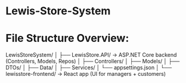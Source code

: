 # Lewis-Store-System

<h1> File Structure Overview: </h1>

LewisStoreSystem/
│
├── LewisStore.API/        → ASP.NET Core backend (Controllers, Models, Repos)
│   ├── Controllers/
│   ├── Models/
│   ├── DTOs/
│   ├── Data/
│   ├── Services/
│   └── appsettings.json
│
└── lewisstore-frontend/   → React app (UI for managers + customers)
